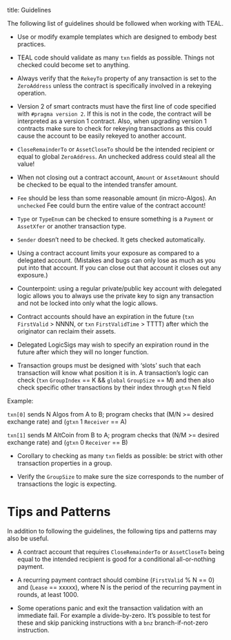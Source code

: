 title: Guidelines

The following list of guidelines should be followed when working with TEAL.

* Use or modify example templates which are designed to embody best practices.

* TEAL code should validate as many `txn` fields as possible. Things not checked could become set to anything.

* Always verify that the `RekeyTo` property of any transaction is set to the `ZeroAddress` unless the contract is specifically involved in a rekeying operation. 

* Version 2 of smart contracts must have the first line of code specified with `#pragma version 2`. If this is not in the code, the contract will be interpreted as a version 1 contract. Also, when upgrading version 1 contracts make sure to check for rekeying transactions as this could cause the account to be easily rekeyed to another account.

* `CloseRemainderTo` or `AssetCloseTo` should be the intended recipient or equal to global `ZeroAddress`. An unchecked address could steal all the value!

* When not closing out a contract account, `Amount` or `AssetAmount` should be checked to be equal to the intended transfer amount.

* `Fee` should be less than some reasonable amount (in micro-Algos). An `unchecked` Fee could burn the entire value of the contract account!

* `Type` or `TypeEnum` can be checked to ensure something is a `Payment` or `AssetXfer` or another transaction type.

* `Sender` doesn’t need to be checked. It gets checked automatically.

* Using a contract account limits your exposure as compared to a delegated account. (Mistakes and bugs can only lose as much as you put into that account. If you can close out that account it closes out any exposure.)

* Counterpoint: using a regular private/public key account with delegated logic allows you to always use the private key to sign any transaction and not be locked into only what the logic allows.

* Contract accounts should have an expiration in the future (`txn` `FirstValid` > NNNN, or `txn` `FirstValidTime` > TTTT) after which the originator can reclaim their assets.

* Delegated LogicSigs may wish to specify an expiration round in the future after which they will no longer function.

* Transaction groups must be designed with ‘slots’ such that each transaction will know what position it is in. A transaction’s logic can check (`txn` `GroupIndex` == K && `global` `GroupSize` == M) and then also check specific other transactions by their index through `gtxn` N field

Example:

`txn[0]` sends N Algos from A to B; program checks that (M/N >= desired exchange rate) and (`gtxn` 1 `Receiver` == A)

`txn[1]` sends M AltCoin from B to A; program checks that (N/M >= desired exchange rate) and (`gtxn` 0 `Receiver` == B)

* Corollary to checking as many `txn` fields as possible: be strict with other transaction properties in a group.

* Verify the `GroupSize` to make sure the size corresponds to the number of transactions the logic is expecting. 

# Tips and Patterns
In addition to following the guidelines, the following tips and patterns may also be useful. 

* A contract account that requires `CloseRemainderTo` or `AssetCloseTo` being equal to the intended recipient is good for a conditional all-or-nothing payment.

* A recurring payment contract should combine (`FirstValid` % N == 0) and (`Lease` == xxxxx), where N is the period of the recurring payment in rounds, at least 1000.

* Some operations panic and exit the transaction validation with an immediate fail. For example a divide-by-zero. It’s possible to test for these and skip panicking instructions with a `bnz` branch-if-not-zero instruction.
